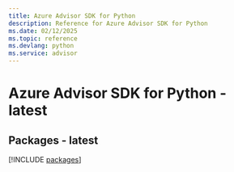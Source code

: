 ```yaml
---
title: Azure Advisor SDK for Python
description: Reference for Azure Advisor SDK for Python
ms.date: 02/12/2025
ms.topic: reference
ms.devlang: python
ms.service: advisor
---
```

# Azure Advisor SDK for Python - latest
## Packages - latest
[!INCLUDE [packages](advisor-index.md)]